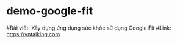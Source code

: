 # demo-google-fit
#Bài viết: Xây dựng ứng dụng sức khỏe sử dụng Google Fit
#Link: https://vntalking.com
